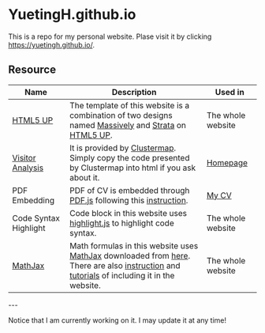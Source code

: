 # YuetingH.github.io
This is a repo for my personal website. 
Plase visit it by clicking https://yuetingh.github.io/.

## Resource
<table class="alt">
							<thead>
								<tr>
									<th>&nbsp;&nbsp;&nbsp;&nbsp;Name&nbsp;&nbsp; &nbsp;&nbsp;</th>
									<th>Description</th>
									<th>Used in</th>
								</tr>
							</thead>
							<tbody>
								<tr>
									<td><a href="https://html5up.net/" target="_blank">HTML5 UP</a></td>
									<td>The template of this website is a combination of two designs named <a href="https://html5up.net/massively" target="_blank">Massively</a> and <a href="https://html5up.net/strata" target="_blank">Strata</a> on <a href="https://html5up.net/" target="_blank">HTML5 UP</a>. 
									<td>The whole website</td>
								</tr>
								<tr>
									<td><a href="https://clustrmaps.com/site/1bj62" target="_blank">Visitor Analysis</a></td>
									<td>It is provided by <a href="https://clustrmaps.com/" target="_blank">Clustermap</a>. Simply copy the code presented by Clustermap into html if you ask about it.</td>
									<td><a href="index.html">Homepage</a></td>
								</tr>
								<tr>
									<td>PDF Embedding</td>
									<td>PDF of CV is embedded through <a href="https://mozilla.github.io/pdf.js/" target="_blank">PDF.js</a> following this <a href="https://pdfjs.express/blog/how-to-use-pdf-js#step-1---download-and-extract-the-pdfjs-package" target="_blank">instruction</a>.</td>
									<td><a href="cv.html">My CV</a></td>
								</tr>
								<tr>
									<td>Code Syntax Highlight</td>
									<td>Code block in this website uses <a href="https://highlightjs.org/" target="_blank">highlight.js</a> to highlight code syntax.</td>
									<td>The whole website</td>
								</tr>
								<tr>
									<td><a href="https://www.mathjax.org/" target="_blank">MathJax</a></td>
									<td>Math formulas in this website uses <a href="https://www.mathjax.org/" target="_blank">MathJax</a> downloaded from <a href="https://docs.mathjax.org/en/v2.7-latest/installation.html" target="_blank">here</a>. There are also <a href="https://docs.mathjax.org/en/v2.7-latest/start.html" target="_blank">instruction</a> and <a href="https://math.meta.stackexchange.com/questions/5020/mathjax-basic-tutorial-and-quick-reference" target="_blank">tutorials</a> of including it in the website.</td>
									<td>The whole website</td>
								</tr>
							</tbody>
						</table>
---

Notice that I am currently working on it. I may update it at any time!
